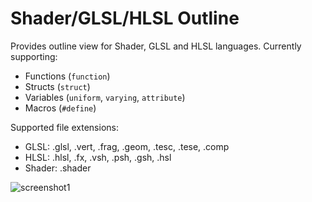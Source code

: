 # Shader/GLSL/HLSL Outline

Provides outline view for Shader, GLSL and HLSL languages. Currently supporting:

- Functions (`function`)
- Structs (`struct`) 
- Variables (`uniform`, `varying`, `attribute`)
- Macros (`#define`)

Supported file extensions:
- GLSL: .glsl, .vert, .frag, .geom, .tesc, .tese, .comp
- HLSL: .hlsl, .fx, .vsh, .psh, .gsh, .hsl  
- Shader: .shader

![screenshot1](images/screenshot.png)
